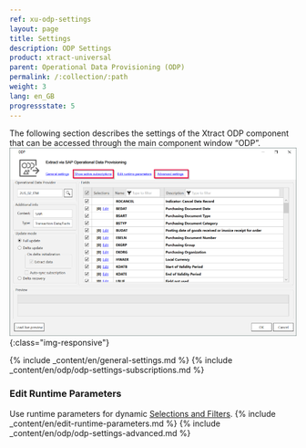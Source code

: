 ```yaml
---
ref: xu-odp-settings
layout: page
title: Settings
description: ODP Settings
product: xtract-universal
parent: Operational Data Provisioning (ODP)
permalink: /:collection/:path
weight: 3
lang: en_GB
progressstate: 5
---
```


The following section describes the settings of the Xtract ODP component that can be accessed through the main component window “ODP”.
![ODP Component](/img/content/odp/odp-settings.png){:class="img-responsive"}

{% include _content/en/general-settings.md %}
{% include _content/en/odp/odp-settings-subscriptions.md %}

### Edit Runtime Parameters
Use runtime parameters for dynamic [Selections and Filters](./odp-define#selections-and-filters).
{% include _content/en/edit-runtime-parameters.md %}
{% include _content/en/odp/odp-settings-advanced.md %}
